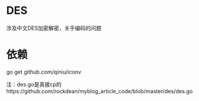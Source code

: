 DES
===

涉及中文DES加密解密，关乎编码的问题


依赖
===

go get github.com/qiniu/iconv

注：des.go是真接cp的https://github.com/rockdean/myblog_article_code/blob/master/des/des.go
